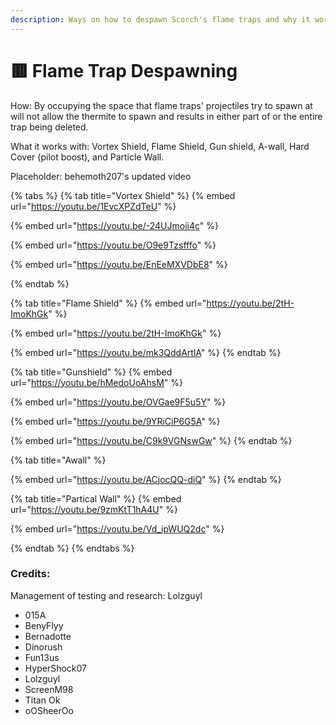 ```yaml
---
description: Ways on how to despawn Scorch's flame traps and why it works.
---
```


# 🟥 Flame Trap Despawning

How: By occupying the space that flame traps' projectiles try to spawn at will not allow the thermite to spawn and results in either part of or the entire trap being deleted.

What it works with: Vortex Shield, Flame Shield, Gun shield, A-wall, Hard Cover (pilot boost), and Particle Wall.



Placeholder: behemoth207's updated video

{% tabs %}
{% tab title="Vortex Shield" %}
{% embed url="https://youtu.be/1EvcXPZdTeU" %}

{% embed url="https://youtu.be/-24UJmoii4c" %}

{% embed url="https://youtu.be/O9e9Tzsfffo" %}

{% embed url="https://youtu.be/EnEeMXVDbE8" %}


{% endtab %}

{% tab title="Flame Shield" %}
{% embed url="https://youtu.be/2tH-ImoKhGk" %}

{% embed url="https://youtu.be/2tH-ImoKhGk" %}

{% embed url="https://youtu.be/mk3QddArtlA" %}
{% endtab %}

{% tab title="Gunshield" %}
{% embed url="https://youtu.be/hMedoUoAhsM" %}

{% embed url="https://youtu.be/OVGae9F5u5Y" %}

{% embed url="https://youtu.be/9YRiCiP6G5A" %}

{% embed url="https://youtu.be/C9k9VGNswGw" %}
{% endtab %}

{% tab title="Awall" %}


{% embed url="https://youtu.be/ACjocQQ-diQ" %}
{% endtab %}

{% tab title="Partical Wall" %}
{% embed url="https://youtu.be/9zmKtT1hA4U" %}

{% embed url="https://youtu.be/Vd_ipWUQ2dc" %}


{% endtab %}
{% endtabs %}

### Credits:

Management of testing and research: Lolzguyl

* 015A
* BenyFlyy
* Bernadotte
* Dinorush
* Fun13us
* HyperShock07
* Lolzguyl
* ScreenM98
* Titan Ok
* oOSheerOo
